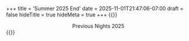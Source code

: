+++
title = 'Summer 2025 End'
date = 2025-11-01T21:47:06-07:00
draft = false
hideTitle = true
hideMeta = true
+++
{{<rawhtml>}}
<div class="movie-name" style="text-align:center">Previous Nights 2025</div>
{{</rawhtml>}}